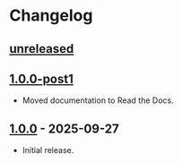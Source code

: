 # Changelog

## [unreleased]

## [1.0.0-post1]

- Moved documentation to Read the Docs.

## [1.0.0] - 2025-09-27

- Initial release.

[unreleased]: https://github.com/taminomara/syntax-diagrams/compare/1.0.0-post1...HEAD
[1.0.0-post1]: https://github.com/taminomara/syntax-diagrams/compare/1.0.0...1.0.0-post1
[1.0.0]: https://github.com/taminomara/syntax-diagrams/releases/tag/v1.0.0
